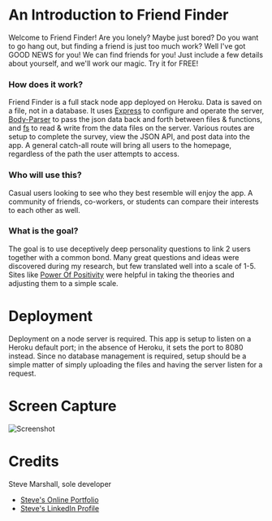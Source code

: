 # An Introduction to Friend Finder
Welcome to Friend Finder! Are you lonely? Maybe just bored? Do you want to go hang out, but finding a friend is just too much work? Well I've got GOOD NEWS for you! We can find friends for you! Just include a few details about yourself, and we'll work our magic. Try it for FREE!

### How does it work?
Friend Finder is a full stack node app deployed on Heroku. Data is saved on a file, not in a database. It uses [Express](https://www.npmjs.com/package/express) to configure and operate the server, [Body-Parser](https://www.npmjs.com/package/body-parser) to pass the json data back and forth between files & functions, and [fs](https://nodejs.org/api/fs.html) to read & write from the data files on the server. Various routes are setup to complete the survey, view the JSON API, and post data into the app. A general catch-all route will bring all users to the homepage, regardless of the path the user attempts to access.

### Who will use this?
Casual users looking to see who they best resemble will enjoy the app. A community of friends, co-workers, or students can compare their interests to each other as well.

### What is the goal?
The goal is to use deceptively deep personality questions to link 2 users together with a common bond. Many great questions and ideas were discovered during my research, but few translated well into a scale of 1-5. Sites like [Power Of Positivity](https://www.powerofpositivity.com/10-questions-ask-someone-will-reveal/) were helpful in taking the theories and adjusting them to a simple scale.

# Deployment
Deployment on a node server is required. This app is setup to listen on a Heroku default port; in the absence of Heroku, it sets the port to 8080 instead. Since no database management is required, setup should be a simple matter of simply uploading the files and having the server listen for a request.

# Screen Capture
![Screenshot](http://www.fullstacksteve.com/wp-content/uploads/2018/02/friends-image-1.png)

# Credits
Steve Marshall, sole developer
* [Steve's Online Portfolio](http://fullstacksteve.com/)
* [Steve's LinkedIn Profile](https://www.linkedin.com/in/sonoa/)